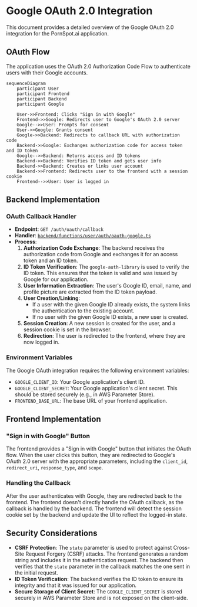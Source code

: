 # Google OAuth 2.0 Integration

This document provides a detailed overview of the Google OAuth 2.0 integration for the PornSpot.ai application.

## OAuth Flow

The application uses the OAuth 2.0 Authorization Code Flow to authenticate users with their Google accounts.

```mermaid
sequenceDiagram
    participant User
    participant Frontend
    participant Backend
    participant Google

    User->>Frontend: Clicks "Sign in with Google"
    Frontend->>Google: Redirects user to Google's OAuth 2.0 server
    Google-->>User: Prompts for consent
    User->>Google: Grants consent
    Google->>Backend: Redirects to callback URL with authorization code
    Backend->>Google: Exchanges authorization code for access token and ID token
    Google-->>Backend: Returns access and ID tokens
    Backend->>Backend: Verifies ID token and gets user info
    Backend->>Backend: Creates or links user account
    Backend->>Frontend: Redirects user to the frontend with a session cookie
    Frontend-->>User: User is logged in
```

## Backend Implementation

### OAuth Callback Handler

- **Endpoint**: `GET /auth/oauth/callback`
- **Handler**: [`backend/functions/user/auth/oauth-google.ts`](../backend/functions/user/auth/oauth-google.ts)
- **Process**:
  1.  **Authorization Code Exchange**: The backend receives the authorization code from Google and exchanges it for an access token and an ID token.
  2.  **ID Token Verification**: The `google-auth-library` is used to verify the ID token. This ensures that the token is valid and was issued by Google for our application.
  3.  **User Information Extraction**: The user's Google ID, email, name, and profile picture are extracted from the ID token payload.
  4.  **User Creation/Linking**:
      - If a user with the given Google ID already exists, the system links the authentication to the existing account.
      - If no user with the given Google ID exists, a new user is created.
  5.  **Session Creation**: A new session is created for the user, and a session cookie is set in the browser.
  6.  **Redirection**: The user is redirected to the frontend, where they are now logged in.

### Environment Variables

The Google OAuth integration requires the following environment variables:

- `GOOGLE_CLIENT_ID`: Your Google application's client ID.
- `GOOGLE_CLIENT_SECRET`: Your Google application's client secret. This should be stored securely (e.g., in AWS Parameter Store).
- `FRONTEND_BASE_URL`: The base URL of your frontend application.

## Frontend Implementation

### "Sign in with Google" Button

The frontend provides a "Sign in with Google" button that initiates the OAuth flow. When the user clicks this button, they are redirected to Google's OAuth 2.0 server with the appropriate parameters, including the `client_id`, `redirect_uri`, `response_type`, and `scope`.

### Handling the Callback

After the user authenticates with Google, they are redirected back to the frontend. The frontend doesn't directly handle the OAuth callback, as the callback is handled by the backend. The frontend will detect the session cookie set by the backend and update the UI to reflect the logged-in state.

## Security Considerations

- **CSRF Protection**: The `state` parameter is used to protect against Cross-Site Request Forgery (CSRF) attacks. The frontend generates a random string and includes it in the authentication request. The backend then verifies that the `state` parameter in the callback matches the one sent in the initial request.
- **ID Token Verification**: The backend verifies the ID token to ensure its integrity and that it was issued for our application.
- **Secure Storage of Client Secret**: The `GOOGLE_CLIENT_SECRET` is stored securely in AWS Parameter Store and is not exposed on the client-side.
